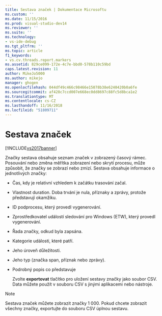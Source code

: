 ```yaml
---
title: Sestava značek | Dokumentace Microsoftu
ms.custom: ''
ms.date: 11/15/2016
ms.prod: visual-studio-dev14
ms.reviewer: ''
ms.suite: ''
ms.technology:
- vs-ide-debug
ms.tgt_pltfrm: ''
ms.topic: article
f1_keywords:
- vs.cv.threads.report.markers
ms.assetid: 829ce099-172e-4c7e-bbd0-578b110c59bd
caps.latest.revision: 11
author: MikeJo5000
ms.author: mikejo
manager: ghogen
ms.openlocfilehash: 044df49c466c98466e15078b38e6240420b0a6fe
ms.sourcegitcommit: af428c7ccd007e668ec0dd8697c88fc5d8bca1e2
ms.translationtype: MT
ms.contentlocale: cs-CZ
ms.lasthandoff: 11/16/2018
ms.locfileid: "51809711"
---
```

# <a name="markers-report"></a>Sestava značek
[!INCLUDE[vs2017banner](../includes/vs2017banner.md)]

Značky sestava obsahuje seznam značek v zobrazený časový rámec.  Posouvání nebo změna měřítka zobrazení nebo skrytí procesu, může způsobit, že značky se zobrazí nebo zmizí. Sestava obsahuje informace o jednotlivých značky:  
  
- Čas, kdy je relativní vzhledem k začátku trasování začal.  
  
- Vlastnost duration. Doba trvání je nula, příznaky a zprávy, protože představují okamžiku.  
  
- ID podprocesu, který provedl vygenerování.  
  
- Zprostředkovatel událostí sledování pro Windows (ETW), který provedl vygenerování.  
  
- Řada značky, odkud byla zapsána.  
  
- Kategorie události, které patří.  
  
- Jeho úroveň důležitosti.  
  
- Jeho typ (značka span, příznak nebo zprávy).  
  
- Podrobný popis co představuje  
  
  Zvolte **exportovat** tlačítko pro uložení sestavy značky jako soubor CSV. Data můžete použít v souboru CSV s jinými aplikacemi nebo nástroje.  
  
> [!NOTE]
>  Sestava značek můžete zobrazit značky 1 000. Pokud chcete zobrazit všechny značky, exportujte do souboru CSV úplnou sestavu.



